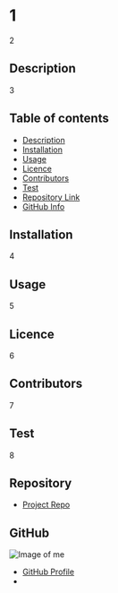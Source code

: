 
  # **1**
  
  2
  
  ## Description 
  
  3
  
  ## Table of contents
  
  - [Description](#Description)
  - [Installation](#Installation)
  - [Usage](#Usage)
  - [Licence](#Licence)
  - [Contributors](#Contributors)
  - [Test](#Test)
  - [Repository Link](#Repository)
  - [GitHub Info](#GitHub)

  ## Installation

  4

## Usage

5

## Licence

6

## Contributors

7

## Test

8


## Repository

- [Project Repo](10)

## GitHub

![Image of me](https://avatars.githubusercontent.com/u/5231771?v=4)

- [GitHub Profile](https://github.com/9)
- <null>

